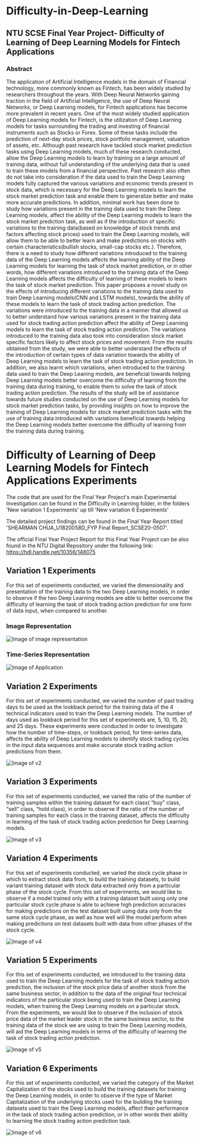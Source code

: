 # Difficulty-in-Deep-Learning
## NTU SCSE Final Year Project- Difficulty of Learning of Deep Learning Models for Fintech Applications
### Abstract

The application of Artificial Intelligence models in the domain of Financial technology, more commonly known as Fintech, has been widely studied by researchers throughout the years. With Deep Neural Networks gaining traction in the field of Artificial Intelligence, the use of Deep Neural Networks, or Deep Learning models, for Fintech applications has become more prevalent in recent years. One of the most widely studied application of Deep Learning models for Fintech, is the utilization of Deep Learning models for tasks surrounding the trading and investing of financial instruments such as Stocks or Forex. Some of these tasks include the prediction of next-day stock prices, stock portfolio management, valuation of assets, etc.
Although past research have tackled stock market prediction tasks using Deep Learning models, much of these research conducted, allow the Deep Learning models to learn by training on a large amount of training data, without full understanding of the underlying data that is used to train these models from a financial perspective. Past research also often do not take into consideration if the data used to train the Deep Learning models fully captured the various variations and economic trends present in stock data, which is necessary for the Deep Learning models to learn the stock market prediction task and enable them to generalize better and make more accurate predictions.
In addition, minimal work has been done to study how variations present in the training data used to train the Deep Learning models, affect the ability of the Deep Learning models to learn the stock market prediction task, as well as if the introduction of specific variations to the training data(based on knowledge of stock trends and factors affecting stock prices) used to train the Deep Learning models, will allow them to be able to better learn and make predictions on stocks with certain characteristics(bullish stocks, small-cap stocks etc.).
Therefore, there is a need to study how different variations introduced to the training data of the Deep Learning models affects the learning ability of the Deep Learning models for learning the task of stock market prediction, or in other words, how different variations introduced to the training data of the Deep Learning models affects the difficulty of learning of these models to learn the task of stock market prediction.
This paper proposes a novel study on the effects of introducing different variations to the training data used to train Deep Learning models(CNN and LSTM models), towards the ability of these models to learn the task of stock trading action prediction. The variations were introduced to the training data in a manner that allowed us to better understand how various variations present in the training data used for stock trading action prediction affect the ability of Deep Learning models to learn the task of stock trading action prediction. The variations introduced to the training data also took into consideration stock market specific factors likely to affect stock prices and movement.
From the results obtained from the study, we were able to better understand the effects of the introduction of certain types of data variation towards the ability of Deep Learning models to learn the task of stock trading action prediction. In addition, we also learnt which variations, when introduced to the training data used to train the Deep Leaning models, are beneficial towards helping Deep Learning models better overcome the difficulty of learning from the training data during training, to enable them to solve the task of stock trading action prediction. The results of the study will be of assistance towards future studies conducted on the use of Deep Learning models for stock market prediction tasks, by providing insights on how to improve the training of Deep Learning models for stock market prediction tasks with the use of training data introduced with variations beneficial towards helping the Deep Learning models better overcome the difficulty of learning from the training data during training.

# Difficulty of Learning of Deep Learning Models for Fintech Applications Experiments

The code that are used for the Final Year Project's main Experimental Investigation can be found in the Difficulty in Learning folder, in the folders 'New variation 1 Experiments' up till 'New variation 6 Experiments'

The detailed project findings can be found in the Final Year Report titled 'SHEARMAN CHUA_U1820058D_FYP Final Report_SCSE20-0507'.

The official Final Year Project Report for this Final Year Project can be also found in the NTU Digital Repository under the following link:
https://hdl.handle.net/10356/148075

## Variation 1 Experiments

For this set of experiments conducted, we varied the dimensionality and presentation of the training data to the two Deep Learning models, in order to observe if the two Deep Learning models are able to better overcome the difficulty of learning the task of stock trading action prediction for one form of data input, when compared to another.

### Image Representation
![Image of image representation](https://github.com/ShearmanChua/Difficulty-in-Deep-Learning/blob/main/images/image.jpg)
### Time-Series Representation
![Image of Application](https://github.com/ShearmanChua/Difficulty-in-Deep-Learning/blob/main/images/time-series.jpg)
## Variation 2 Experiments

For this set of experiments conducted, we varied the number of past trading days to be used as the lookback period for the training data of the 4 technical indicators used to train the Deep Learning models. The number of days used as lookback period for this set of experiments are, 5, 10, 15, 20, and 25 days. These experiments were conducted in order to investigate how the number of time-steps, or
lookback period, for time-series data, affects the ability of Deep Learning models to identify stock trading cycles in the input data sequences and make accurate stock trading action predictions from them.

![Image of v2](https://github.com/ShearmanChua/Difficulty-in-Deep-Learning/blob/main/images/variation%202.png)

## Variation 3 Experiments

For this set of experiments conducted, we varied the ratio of the number of training samples within the training dataset for each class( “buy” class, “sell” class, “hold class), in order to observe if the ratio of the number of training samples for each class in the training dataset, affects the difficulty in learning of the task of stock trading action prediction for Deep Learning models.

![Image of v3](https://github.com/ShearmanChua/Difficulty-in-Deep-Learning/blob/main/images/variation%203.png)

## Variation 4 Experiments

For this set of experiments conducted, we varied the stock cycle phase in which to extract stock data from, to build the training datasets, to build variant training dataset with stock data extracted only from a particular phase of the stock cycle. From this set of experiments, we would like to observe if a model trained only with a training dataset built using only one particular stock cycle phase is able to achieve high prediction accuracies for making predictions on the test dataset built using data only from the same stock cycle phase, as well as how well will the model perform when making predictions on test datasets built with data from other phases of the stock cycle.

![Image of v4](https://github.com/ShearmanChua/Difficulty-in-Deep-Learning/blob/main/images/variation%204.jpg)

## Variation 5 Experiments

For this set of experiments conducted, we introduced to the training data used to train the Deep Learning models for the task of stock trading action prediction, the inclusion of the stock price data of another stock from the same business sector, in addition to the data of the original four technical indicators of the particular stock being used to train the Deep Learning models, when training the Deep Learning models on a particular stock. From the experiments, we would like to observe if the inclusion of stock price data of the market leader stock in the same business sector, to the training data of the stock we are using to train the Deep Learning models, will aid the Deep Learning models in terms of the difficulty of learning the task of stock trading action prediction.

![Image of v5](https://github.com/ShearmanChua/Difficulty-in-Deep-Learning/blob/main/images/variation%205.png)

## Variation 6 Experiments

For this set of experiments conducted, we varied the category of the Market Capitalization of the stocks used to build the training datasets for training the Deep Learning models, in order to observe if the type of Market Capitalization of the underlying stocks used for the building the training datasets used to train the Deep Learning models, affect their performance in the task of stock trading action prediction, or in other words their ability to learning the stock trading action prediction task.

![Image of v6](https://github.com/ShearmanChua/Difficulty-in-Deep-Learning/blob/main/images/variation%206.png)
